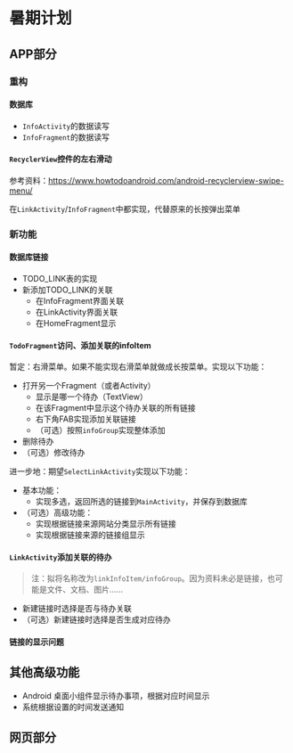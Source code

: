 # 暑期计划

## APP部分

### 重构

#### 数据库

- `InfoActivity`的数据读写
- `InfoFragment`的数据读写

#### `RecyclerView`控件的左右滑动

参考资料：https://www.howtodoandroid.com/android-recyclerview-swipe-menu/

在`LinkActivity`/`InfoFragment`中都实现，代替原来的长按弹出菜单

### 新功能

#### 数据库链接

- TODO_LINK表的实现
- 新添加TODO_LINK的关联
  - 在InfoFragment界面关联
  - 在LinkActivity界面关联
  - 在HomeFragment显示

#### `TodoFragment`访问、添加关联的infoItem

暂定：右滑菜单。如果不能实现右滑菜单就做成长按菜单。实现以下功能：

- 打开另一个Fragment（或者Activity）
   - 显示是哪一个待办（TextView）
   - 在该Fragment中显示这个待办关联的所有链接
   - 右下角FAB实现添加关联链接
   - （可选）按照`infoGroup`实现整体添加
- 删除待办
- （可选）修改待办

进一步地：期望`SelectLinkActivity`实现以下功能：

- 基本功能：
  - 实现多选，返回所选的链接到`MainActivity`，并保存到数据库
- （可选）高级功能：
  - 实现根据链接来源网站分类显示所有链接
  - 实现根据链接来源的链接组显示

#### `LinkActivity`添加关联的待办

> 注：拟将名称改为`linkInfoItem/infoGroup`。因为资料未必是链接，也可能是文件、文档、图片……

- 新建链接时选择是否与待办关联
- （可选）新建链接时选择是否生成对应待办

#### 链接的显示问题

## 其他高级功能

- Android 桌面小组件显示待办事项，根据对应时间显示
- 系统根据设置的时间发送通知

## 网页部分